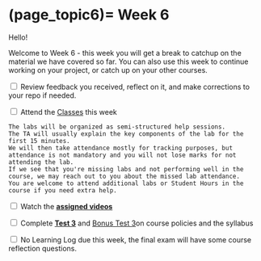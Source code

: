 (page_topic6)=
Week 6
=======================

Hello!

Welcome to Week 6 - this week you will get a break to catchup on the material we have covered so far. You can also use this week to continue working on your project, or catch up on your other courses.

<label><input type="checkbox" id="week06_task1" class="box"> Review feedback you received, reflect on it, and make corrections to your repo if needed. </input></label>

<label><input type="checkbox" id="week06_task2" class="box"> Attend the [Classes](classes.md) this week </input></label>

```{tip}
The labs will be organized as semi-structured help sessions.
The TA will usually explain the key components of the lab for the first 15 minutes.
We will then take attendance mostly for tracking purposes, but attendance is not mandatory and you will not lose marks for not attending the lab.
If we see that you're missing labs and not performing well in the course, we may reach out to you about the missed lab attendance.
You are welcome to attend additional labs or Student Hours in the course if you need extra help.
```
<label><input type="checkbox" id="week06_task4" class="box"> Watch the **[assigned videos](./videos.md)**</input></label>

<label><input type="checkbox" id="week06_task5" class="box"> Complete **[Test 3](./test3.md)** and [Bonus Test 3](./test3_bonus.md)on course policies and the syllabus</input></label>

<label><input type="checkbox" id="week06_task6" class="box"> No Learning Log due this week, the final exam will have some course reflection questions.</input></label>